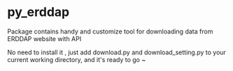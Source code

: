 # py_erddap
Package contains handy and customize tool for downloading data from ERDDAP website with API

No need to install it , just add download.py and download_setting.py to your current working directory, and it's ready to go ~

